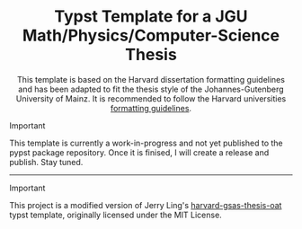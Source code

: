 <div align="center">
    <h1>Typst Template for a JGU Math/Physics/Computer-Science Thesis</h1>
    <p>This template is based on the Harvard dissertation formatting guidelines and has been adapted to fit the thesis style of the Johannes-Gutenberg University of Mainz. It is recommended to follow the Harvard universities <a href="https://gsas.harvard.edu/resource/dissertation-formatting-guidance">formatting guidelines</a>.</p>
</div>

> [!IMPORTANT]
> This template is currently a work-in-progress and not yet published to the pypst package repository. Once it is finised, I will create a release and publish. Stay tuned.

---

> [!IMPORTANT]
> This project is a modified version of Jerry Ling's [harvard-gsas-thesis-oat](https://github.com/Moelf/harvard-gsas-thesis-oat) typst template, originally licensed under the MIT License.

